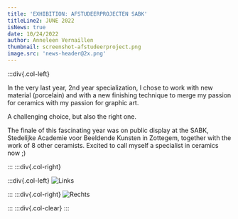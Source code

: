 ```yaml
---
title: 'EXHIBITION: AFSTUDEERPROJECTEN SABK'
titleLine2: JUNE 2022
isNews: true
date: 10/24/2022
author: Anneleen Vernaillen
thumbnail: screenshot-afstudeerproject.png
image.src: 'news-header@2x.png'
---
```


:::div{.col-left}

In the very last year, 2nd year specialization, I chose to work with new material (porcelain) and with a new finishing technique to merge my passion for ceramics with my passion for graphic art. 

A challenging choice, but also the right one. 

The finale of this fascinating year was on public display at the SABK, Stedelijke Academie voor Beeldende Kunsten in Zottegem, together with the work of 8 other ceramists. 
Excited to call myself a specialist in ceramics now ;)

:::
:::div{.col-right}

:::div{.col-left}
![Links](/images/news/exhibition-afstudeerprojecten-sabk/afstudeerproject-links.png)

:::
:::div{.col-right}
![Rechts](/images/news/exhibition-afstudeerprojecten-sabk/afstudeerproject-rechts.png)

:::
:::div{.col-clear}
:::

